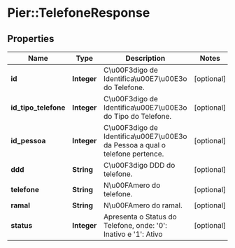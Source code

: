 # Pier::TelefoneResponse

## Properties
Name | Type | Description | Notes
------------ | ------------- | ------------- | -------------
**id** | **Integer** | C\u00F3digo de Identifica\u00E7\u00E3o do Telefone. | [optional] 
**id_tipo_telefone** | **Integer** | C\u00F3digo de Identifica\u00E7\u00E3o do Tipo do Telefone. | [optional] 
**id_pessoa** | **Integer** | C\u00F3digo de Identifica\u00E7\u00E3o da Pessoa a qual o telefone pertence. | [optional] 
**ddd** | **String** | C\u00F3digo DDD do telefone. | [optional] 
**telefone** | **String** | N\u00FAmero do telefone. | [optional] 
**ramal** | **String** | N\u00FAmero do ramal. | [optional] 
**status** | **Integer** | Apresenta o Status do Telefone, onde: &#39;0&#39;: Inativo e &#39;1&#39;: Ativo | [optional] 


